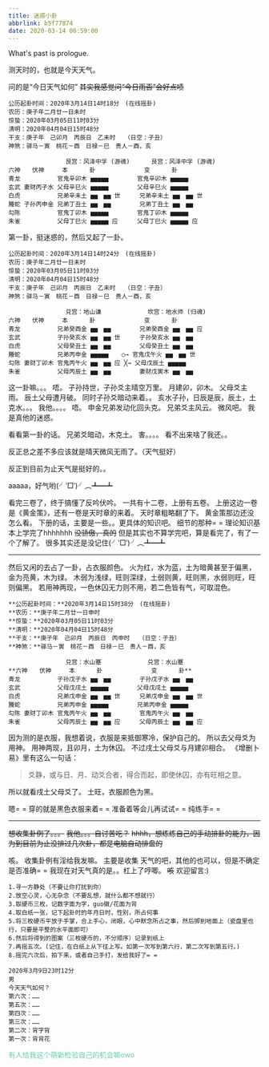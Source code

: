 ```yaml
---
title: 迷惑小卦
abbrlink: b5f77874
date: 2020-03-14 06:59:00
---
```

What's past is prologue.

<!--more-->测天时的，也就是今天天气。
问的是“今日天气如何”
~~其实我感觉问“今日雨否”会好点啧~~


```liuyao
公历起卦时间：2020年3月14日14时18分　(在线摇卦)
农历：庚子年二月廿一日未时
惊蛰：2020年03月05日11时03分
清明：2020年04月04日15时48分
干支：庚子年　己卯月　丙辰日　乙未时　　（日空：子丑）
神煞：驿马－寅　桃花－酉　日禄－巳　贵人－酉，亥

　　 　　　　　　　艮宫：风泽中孚 (游魂)　 　　艮宫：风泽中孚 (游魂)
六神　　伏神　　　本　 　　卦　　 　 　　　　变　 　　卦
青龙 　　　　　 官鬼辛卯木 ▅▅▅▅▅ 　 　　 官鬼辛卯木 ▅▅▅▅▅ 　
玄武 妻财丙子水 父母辛巳火 ▅▅▅▅▅ 　 　　 父母辛巳火 ▅▅▅▅▅ 　
白虎 　　　　　 兄弟辛未土 ▅▅　▅▅ 世 　　 兄弟辛未土 ▅▅　▅▅ 世
螣蛇 子孙丙申金 兄弟丁丑土 ▅▅　▅▅ 　 　　 兄弟丁丑土 ▅▅　▅▅ 　
勾陈 　　　　　 官鬼丁卯木 ▅▅▅▅▅ 　 　　 官鬼丁卯木 ▅▅▅▅▅ 　
朱雀 　　　　　 父母丁巳火 ▅▅▅▅▅ 应 　　 父母丁巳火 ▅▅▅▅▅ 应

```

第一卦，挺迷惑的，然后又起了一卦。

```liuyao
公历起卦时间：2020年3月14日14时24分　(在线摇卦)
农历：庚子年二月廿一日未时
惊蛰：2020年03月05日11时03分
清明：2020年04月04日15时48分
干支：庚子年　己卯月　丙辰日　乙未时　　（日空：子丑）
神煞：驿马－寅　桃花－酉　日禄－巳　贵人－酉，亥

　　 　　　　　　　兑宫：地山谦 　　　 　 　　坎宫：地水师 (归魂)　
六神　　伏神　　　本　 　　卦　　 　 　　　　变　 　　卦
青龙 　　　　　 兄弟癸酉金 ▅▅　▅▅ 　 　　 兄弟癸酉金 ▅▅　▅▅ 应
玄武 　　　　　 子孙癸亥水 ▅▅　▅▅ 世 　　 子孙癸亥水 ▅▅　▅▅ 　
白虎 　　　　　 父母癸丑土 ▅▅　▅▅ 　 　　 父母癸丑土 ▅▅　▅▅ 　
螣蛇 　　　　　 兄弟丙申金 ▅▅▅▅▅ 　 ○→ 官鬼戊午火 ▅▅　▅▅ 世
勾陈 妻财丁卯木 官鬼丙午火 ▅▅　▅▅ 应 ╳→ 父母戊辰土 ▅▅▅▅▅ 　
朱雀 　　　　　 父母丙辰土 ▅▅　▅▅ 　 　　 妻财戊寅木 ▅▅　▅▅ 　

```

这一卦嘛。。。
唔。
子孙持世，子孙爻主晴空万里。
月建卯，卯木。
父母爻主雨。
辰土父母遭月破。
同时子孙爻暗动来着。。
亥水子孙，日辰是辰，辰土，土克水。。。
我他。。。。
唔。
申金兄弟发动化回头克。
兄弟爻主风云。
微风吧。
我是真他的迷惑。

看看第一卦的话。
兄弟爻暗动，木克土。
害。。。。
看不出来啥了我还。。

反正总之差不多应该就是晴天微风无雨了。（天气挺好）

反正到目前为止天气是挺好的。。

aaaaa，好气哟(╯‵□′)╯︵┻━┻

看完三卷了，终于搞懂了反吟伏吟。
一共有十二卷，上册有五卷。
上册这边一卷是《黄金策》，还有一卷是天时章的来着。
天时章粗略翻了下。
黄金策那边还没怎么看。
下册的话，主要是一些。。更具体的知识吧。
细节的那种= =
理论知识基本上学完了hhhhhhh
~~没骄傲，真的~~
但是其实也不算学完吧，算是看完了，有了一个了解了。
很多其实还是没记住(╯‵□′)╯︵┻━┻


----------
然后又闲的去占了一卦，占衣服颜色。
火为红，水为蓝，土为暗黄甚至于偏黑，金为亮黄，木为绿。
木弱为浅绿，旺则深绿，土弱则黄，旺则黑，水弱则旺，旺则偏黑。
若用神两现，一色休囚无力则不用，若二色皆有气，可取混色。

```liuyao
**公历起卦时间：**2020年3月14日15时38分　(在线摇卦)
**农历：**庚子年二月廿一日申时
**惊蛰：**2020年03月05日11时03分
**清明：**2020年04月04日15时48分
**干支：**庚子年　己卯月　丙辰日　丙申时　　（日空：子丑）
**神煞：**驿马－寅　桃花－酉　日禄－巳　贵人－酉，亥

　　 　　　　　　　兑宫：水山蹇 　　　 　 　　兑宫：水山蹇 　　　
**六神　　伏神　　　本　 　　卦　　 　 　　　　变　 　　卦**
青龙 　　　　　 子孙戊子水 ▅▅　▅▅ 　 　　 子孙戊子水 ▅▅　▅▅ 　
玄武 　　　　　 父母戊戌土 ▅▅▅▅▅ 　 　　 父母戊戌土 ▅▅▅▅▅ 　
白虎 　　　　　 兄弟戊申金 ▅▅　▅▅ 世 　　 兄弟戊申金 ▅▅　▅▅ 世
螣蛇 　　　　　 兄弟丙申金 ▅▅▅▅▅ 　 　　 兄弟丙申金 ▅▅▅▅▅ 　
勾陈 妻财丁卯木 官鬼丙午火 ▅▅　▅▅ 　 　　 官鬼丙午火 ▅▅　▅▅ 　
朱雀 　　　　　 父母丙辰土 ▅▅　▅▅ 应 　　 父母丙辰土 ▅▅　▅▅ 应
```
因为测的是衣服，我想着说，衣服是来抵御寒冷，保护自己的。
所以去父母爻为用神。
用神两现，且卯月，土为休囚。
不过戌土父母爻与月建卯相合。
《增删卜易》里有这么一句话：

>爻静，或与日、月、动爻合者，得合而起，即使休囚，亦有旺相之意。

所以就看戌土父母爻了。
土旺，衣服颜色为黑。

嗯= =
穿的就是黑色衣服来着= =
准备着等会儿再试试= =
纯练手= =



----------


~~想收集卦例了。。。~~
~~我他。。。自讨苦吃？~~
~~hhhh，想练练自己的手动排卦的能力，因为到目前为止没排过几次卦，都是电脑自动排盘的~~

咳。
收集卦例有淫给我发嘛。
主要是收集 天气的吧，其他的也可以，但是不确定是否准确= =
我现在对天气真的是。。杠上了哼唧。
~~咳~~
欢迎留言:)

```liuyao
1.寻一方静处（不要让你打扰到你）
2.放空心灵，心无杂念（不要乱想，就什么都不想就行）
3.取硬币三枚，记数字面为字，guo徽/花面为背
4.取白纸一张，记下起卦时的年月日时，性别，所占何事
5.将三枚硬币平放于手掌，合上手心，闭眼，心中默念所占之事，然后掷到地面上（瓷盘里也行，只要是平整的水平面即可）
6.然后将得到的图案（三枚硬币的，不分顺序）记录到纸上
7.再摇五次。(记住，在白纸上从下往上写。如第一次写到第六行，第二次写到第五行。)
8.摇完六次后，拍下来，或者自己手打，发给我好了= =
```


```liuyao
2020年3月9日23时12分
男
今天天气如何？
第六次：……
第五次：……
第四次：……
第三次：……
第二次：背字背
第一次：背背花
```

<font color='MediumAquaMarine'>
有人给我这个萌新检验自己的机会嘛owo
</font>

